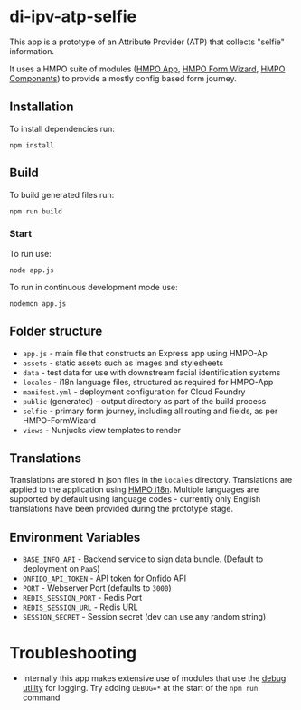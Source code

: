 # di-ipv-atp-selfie

This app is a prototype of an Attribute Provider (ATP) that collects "selfie" information.

It uses a HMPO suite of modules ([HMPO App](https://github.com/HMPO/hmpo-app), [HMPO Form Wizard](https://github.com/HMPO/hmpo-form-wizard), [HMPO Components](https://github.com/HMPO/hmpo-components)) to provide a mostly config based form journey.

## Installation

To install dependencies run:
```shell
npm install
```

## Build

To build generated files run:
```shell
npm run build
```

### Start

To run use:
```shell
node app.js
```

To run in continuous development mode use:
```shell
nodemon app.js
```
## Folder structure

- `app.js` - main file that constructs an Express app using HMPO-Ap
- `assets` - static assets such as images and stylesheets
- `data` - test data for use with downstream facial identification systems
- `locales` - i18n language files, structured as required for HMPO-App
- `manifest.yml` - deployment configuration for Cloud Foundry
- `public` (generated) - output directory as part of the build process
- `selfie` - primary form journey, including all routing and fields, as per HMPO-FormWizard
- `views` - Nunjucks view templates to render

## Translations

Translations are stored in json files in the `locales` directory. Translations are applied to the application using [HMPO i18n](https://github.com/HMPO/hmpo-i18n]). Multiple languages are supported by default using language codes - currently only English translations have been provided during the prototype stage.

## Environment Variables
- `BASE_INFO_API` - Backend service to sign data bundle. (Default to deployment on `PaaS`)
- `ONFIDO_API_TOKEN` - API token for Onfido API
- `PORT` - Webserver Port (defaults to `3000`)
- `REDIS_SESSION_PORT` - Redis Port
- `REDIS_SESSION_URL` - Redis URL
- `SESSION_SECRET` - Session secret (dev can use any random string)

# Troubleshooting

- Internally this app makes extensive use of modules that use the [debug utility](https://github.com/visionmedia/debug) for logging. Try adding `DEBUG=*` at the start of the `npm run` command
